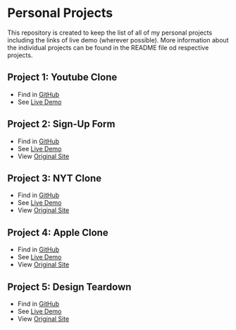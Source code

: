# Personal Projects
This repository is created to keep the list of all of my personal projects including the links of live demo (wherever possible).
More information about the individual projects can be found in the README file od respective projects.
## Project 1: Youtube Clone
* Find in [GitHub](https://github.com/praz99/YoutubeClone)
* See [Live Demo](https://rawcdn.githack.com/rajkumardas2701/YoutubeClone/a56cbe4e7fc3f1c1616c039bf4cb5ead4a7096d1/index.html)
## Project 2: Sign-Up Form
* Find in [GitHub](https://github.com/praz99/signup_form)
* See [Live Demo](https://rawcdn.githack.com/praz99/signup_form/4a3f71279cf6b8327f82725ad27fe336a14b57db/index.html)
* View [Original Site](https://accounts.intuit.com/signup.html?offering_id=Intuit.ifs.mint&namespace_id=50000026&redirect_url=https%3A%2F%2Fmint.intuit.com%2Foverview.event%3Futm_medium%3Ddirect%26cta%3Dhero_sign_up_free_ProspectWeb%26ivid%3D0a0a257e-0382-4ac4-a940-94de0d372230%26adobe_mc%3DMCMID%253D36965765933778160401722406175105676293%257CMCORGID%253D969430F0543F253D0A4C98C6%252540AdobeOrg%257CTS%253D1585315007%26ivid%3D0a0a257e-0382-4ac4-a940-94de0d372230)
## Project 3: NYT Clone
* Find in [GitHub](https://github.com/praz99/NYT-clone)
* See [Live Demo](https://raw.githack.com/praz99/NYT-clone/master/index.html)
* View [Original Site](ytimes.com/2014/03/18/science/space/detection-of-waves-in-space-buttresses-landmark-theory-of-big-bang.html?_r=0)
## Project 4: Apple Clone
* Find in [GitHub](https://github.com/praz99/appleClone)
* See [Live Demo](https://raw.githack.com/praz99/appleClone/master/index.html)
* View [Original Site](https://web.archive.org/web/20140301004610/http://www.apple.com/)
## Project 5: Design Teardown
* Find in [GitHub](https://github.com/praz99/designTeardown)
* See [Live Demo](https://raw.githack.com/praz99/designTeardown/workingBranch/index.html)
* View [Original Site](https://www.smashingmagazine.com/)
